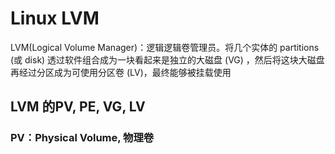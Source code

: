 # Linux LVM
LVM(Logical Volume Manager)：逻辑逻辑卷管理员。将几个实体的 partitions (或 disk) 透过软件组合成为一块看起来是独立的大磁盘 (VG) ，然后将这块大磁盘再经过分区成为可使用分区卷 (LV)，最终能够被挂载使用

## LVM 的PV, PE, VG, LV
### PV：Physical Volume, 物理卷


